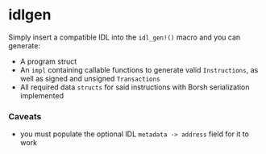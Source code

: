 # idlgen

Simply insert a compatible IDL into the `idl_gen!()` macro and you can generate:

- A program struct
- An `impl` containing callable functions to generate valid `Instructions`, as well as signed and unsigned `Transactions`
- All required data `structs` for said instructions with Borsh serialization implemented

### Caveats
- you must populate the optional IDL `metadata -> address` field for it to work